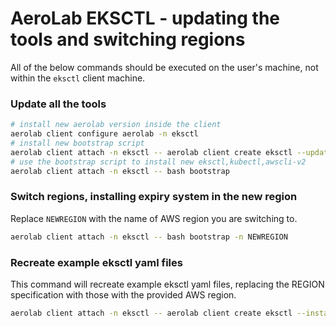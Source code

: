 # AeroLab EKSCTL - updating the tools and switching regions

All of the below commands should be executed on the user's machine, not within the `eksctl` client machine.

### Update all the tools

```bash
# install new aerolab version inside the client
aerolab client configure aerolab -n eksctl
# install new bootstrap script
aerolab client attach -n eksctl -- aerolab client create eksctl --update-bootstrap
# use the bootstrap script to install new eksctl,kubectl,awscli-v2
aerolab client attach -n eksctl -- bash bootstrap
```

### Switch regions, installing expiry system in the new region

Replace `NEWREGION` with the name of AWS region you are switching to.

```bash
aerolab client attach -n eksctl -- bash bootstrap -n NEWREGION
```

### Recreate example eksctl yaml files

This command will recreate example eksctl yaml files, replacing the REGION specification with those with the provided AWS region.

```bash
aerolab client attach -n eksctl -- aerolab client create eksctl --install-yamls -r REGION
```

